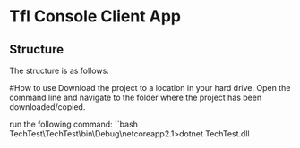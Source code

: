 # Tfl Console Client App
## Structure
The structure is as follows:

#How to use
Download the project to a location in your hard drive.
Open the command line and navigate to the folder where the project has been downloaded/copied.

run the following command:
``bash
TechTest\TechTest\bin\Debug\netcoreapp2.1>dotnet TechTest.dll
